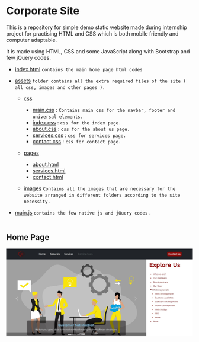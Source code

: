 # Corporate Site

This is a repository for simple demo static website made during internship project for practising HTML and CSS which is both mobile friendly and computer adaptable.

It is made using HTML, CSS and some JavaScript along with Bootstrap and few jQuery codes.


- [index.html](https://github.com/sthsuyash/Corporate-Site/blob/main/index.html) ```contains the main home page html codes```

- [assets](https://github.com/sthsuyash/Corporate-Site/tree/main/assets) ```folder contains all the extra required files of the site ( all css, images and other pages ).```
  - [css](https://github.com/sthsuyash/Corporate-Site/tree/main/assets/css)      
    - [main.css](https://github.com/sthsuyash/Corporate-Site/tree/main/assets/css/main.css) : ```Contains main css for the navbar, footer and universal elements.```
    - [index.css](https://github.com/sthsuyash/Corporate-Site/tree/main/assets/css/index.css) : ```css for the index page.```
    - [about.css](https://github.com/sthsuyash/Corporate-Site/tree/main/assets/css/about.css) : ```css for the about us page.```
    - [services.css](https://github.com/sthsuyash/Corporate-Site/tree/main/assets/css/services.css) : ```css for services page.```
    - [contact.css](https://github.com/sthsuyash/Corporate-Site/tree/main/assets/css/contact.css) : ```css for contact page.```
   
  - [pages](https://github.com/sthsuyash/Corporate-Site/tree/main/assets/pages)
    - [about.html]()
    - [services.html]()
    - [contact.html]()
  - [images](https://github.com/sthsuyash/Corporate-Site/tree/main/assets/images) ```Contains all the images that are necessary for the website arranged in different folders according to the site necessity.```

- [main.js](https://github.com/sthsuyash/Corporate-Site/tree/main/main.js) ```contains the few native js and jQuery codes.```
<br /><br />
## Home Page

[![ScreenShot of Home Page](assets/images/ss.jpg)](https://sthsuyash.github.io/Corporate-Site/)
